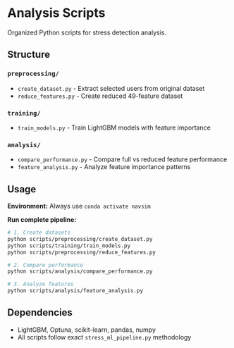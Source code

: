 # Analysis Scripts

Organized Python scripts for stress detection analysis.

## Structure

### `preprocessing/`
- `create_dataset.py` - Extract selected users from original dataset
- `reduce_features.py` - Create reduced 49-feature dataset

### `training/`
- `train_models.py` - Train LightGBM models with feature importance

### `analysis/`
- `compare_performance.py` - Compare full vs reduced feature performance
- `feature_analysis.py` - Analyze feature importance patterns

## Usage

**Environment:** Always use `conda activate navsim`

**Run complete pipeline:**
```bash
# 1. Create datasets
python scripts/preprocessing/create_dataset.py
python scripts/training/train_models.py
python scripts/preprocessing/reduce_features.py

# 2. Compare performance
python scripts/analysis/compare_performance.py

# 3. Analyze features
python scripts/analysis/feature_analysis.py
```

## Dependencies
- LightGBM, Optuna, scikit-learn, pandas, numpy
- All scripts follow exact `stress_ml_pipeline.py` methodology